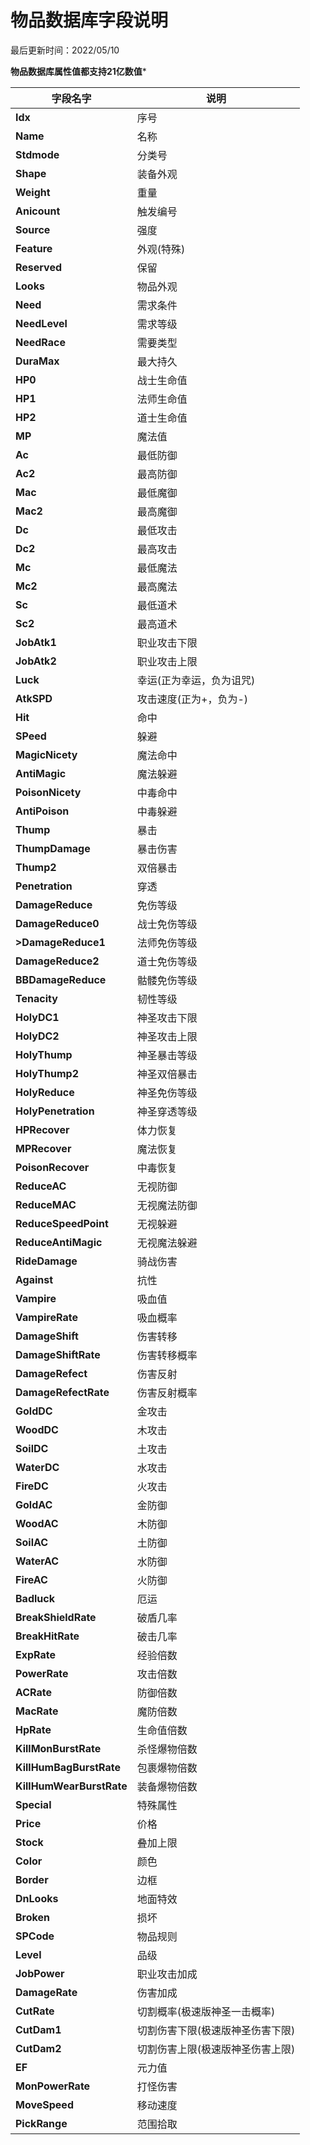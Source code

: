 # 物品数据库字段说明

最后更新时间：2022/05/10

**物品数据库属性值都支持21亿数值***

| **字段名字**                 | **说明**            |
|--------------------------|-------------------|
| **Idx**                  | 序号                |
| **Name**                 | 名称                |
| **Stdmode**              | 分类号               |
| **Shape**                | 装备外观              |
| **Weight**               | 重量                |
| **Anicount**             | 触发编号              |
| **Source**               | 强度                |
| **Feature**              | 外观(特殊)            |
| **Reserved**             | 保留                |
| **Looks**                | 物品外观              |
| **Need**                 | 需求条件              |
| **NeedLevel**            | 需求等级              |
| **NeedRace**             | 需要类型              |
| **DuraMax**              | 最大持久              |
| **HP0**                  | 战士生命值             |
| **HP1**                  | 法师生命值             |
| **HP2**                  | 道士生命值             |
| **MP**                   | 魔法值               |
| **Ac**                   | 最低防御              |
| **Ac2**                  | 最高防御              |
| **Mac**                  | 最低魔御              |
| **Mac2**                 | 最高魔御              |
| **Dc**                   | 最低攻击              |
| **Dc2**                  | 最高攻击              |
| **Mc**                   | 最低魔法              |
| **Mc2**                  | 最高魔法              |
| **Sc**                   | 最低道术              |
| **Sc2**                  | 最高道术              |
| **JobAtk1**              | 职业攻击下限            |
| **JobAtk2**              | 职业攻击上限            |
| **Luck**                 | 幸运(正为幸运，负为诅咒)     |
| **AtkSPD**               | 攻击速度(正为+，负为-)     |
| **Hit**                  | 命中                |
| **SPeed**                | 躲避                |
| **MagicNicety**          | 魔法命中              |
| **AntiMagic**            | 魔法躲避              |
| **PoisonNicety**         | 中毒命中              |
| **AntiPoison**           | 中毒躲避              |
| **Thump**                | 暴击                |
| **ThumpDamage**          | 暴击伤害              |
| **Thump2**               | 双倍暴击              |
| **Penetration**          | 穿透                |
| **DamageReduce**         | 免伤等级              |
| **DamageReduce0**        | 战士免伤等级            |
| **>DamageReduce1**       | 法师免伤等级            |
| **DamageReduce2**        | 道士免伤等级            |
| **BBDamageReduce**       | 骷髅免伤等级            |
| **Tenacity**             | 韧性等级              |
| **HolyDC1**              | 神圣攻击下限            |
| **HolyDC2**              | 神圣攻击上限            |
| **HolyThump**            | 神圣暴击等级            |
| **HolyThump2**           | 神圣双倍暴击            |
| **HolyReduce**           | 神圣免伤等级            |
| **HolyPenetration**      | 神圣穿透等级            |
| **HPRecover**            | 体力恢复              |
| **MPRecover**            | 魔法恢复              |
| **PoisonRecover**        | 中毒恢复              |
| **ReduceAC**             | 无视防御              |
| **ReduceMAC**            | 无视魔法防御            |
| **ReduceSpeedPoint**     | 无视躲避              |
| **ReduceAntiMagic**      | 无视魔法躲避            |
| **RideDamage**           | 骑战伤害              |
| **Against**              | 抗性                |
| **Vampire**              | 吸血值               |
| **VampireRate**          | 吸血概率              |
| **DamageShift**          | 伤害转移              |
| **DamageShiftRate**      | 伤害转移概率            |
| **DamageRefect**         | 伤害反射              |
| **DamageRefectRate**     | 伤害反射概率            |
| **GoldDC**               | 金攻击               |
| **WoodDC**               | 木攻击               |
| **SoilDC**               | 土攻击               |
| **WaterDC**              | 水攻击               |
| **FireDC**               | 火攻击               |
| **GoldAC**               | 金防御               |
| **WoodAC**               | 木防御               |
| **SoilAC**               | 土防御               |
| **WaterAC**              | 水防御               |
| **FireAC**               | 火防御               |
| **Badluck**              | 厄运                |
| **BreakShieldRate**      | 破盾几率              |
| **BreakHitRate**         | 破击几率              |
| **ExpRate**              | 经验倍数              |
| **PowerRate**            | 攻击倍数              |
| **ACRate**               | 防御倍数              |
| **MacRate**              | 魔防倍数              |
| **HpRate**               | 生命值倍数             |
| **KillMonBurstRate**     | 杀怪爆物倍数            |
| **KillHumBagBurstRate**  | 包裹爆物倍数            |
| **KillHumWearBurstRate** | 装备爆物倍数            |
| **Special**              | 特殊属性              |
| **Price**                | 价格                |
| **Stock**                | 叠加上限              |
| **Color**                | 颜色                |
| **Border**               | 边框                |
| **DnLooks**              | 地面特效              |
| **Broken**               | 损坏                |
| **SPCode**               | 物品规则              |
| **Level**                | 品级                |
| **JobPower**             | 职业攻击加成            |
| **DamageRate**           | 伤害加成              |
| **CutRate**              | 切割概率(极速版神圣一击概率)   |
| **CutDam1**              | 切割伤害下限(极速版神圣伤害下限) |
| **CutDam2**              | 切割伤害上限(极速版神圣伤害上限) |
| **EF**                   | 元力值               |
| **MonPowerRate**         | 打怪伤害              |
| **MoveSpeed**            | 移动速度              |
| **PickRange**            | 范围拾取              |
